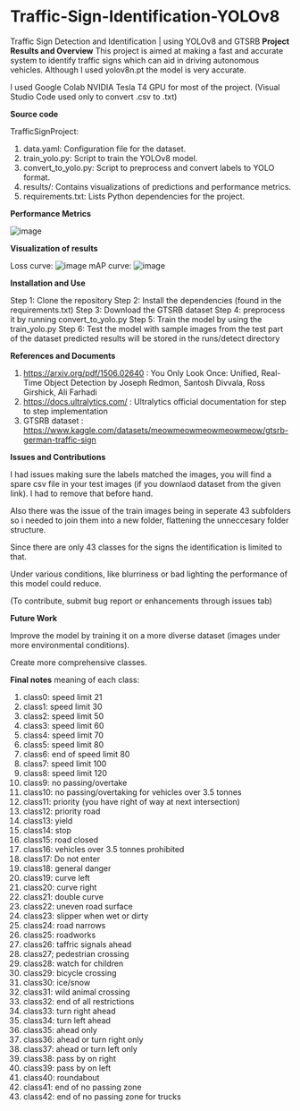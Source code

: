 # Traffic-Sign-Identification-YOLOv8
Traffic Sign Detection and Identification | using YOLOv8 and GTSRB
**Project Results and Overview**
This project is aimed at making a fast and accurate system to identify traffic signs which can aid in driving autonomous vehicles. 
Although I used yolov8n.pt the model is very accurate.

I used Google Colab NVIDIA Tesla T4 GPU for most of the project. (Visual Studio Code used only to convert .csv to .txt)

**Source code**

TrafficSignProject:
1) data.yaml: Configuration file for the dataset.
2) train_yolo.py: Script to train the YOLOv8 model.
3) convert_to_yolo.py: Script to preprocess and convert labels to YOLO format.
4) results/: Contains visualizations of predictions and performance metrics.
5) requirements.txt: Lists Python dependencies for the project.
   
**Performance Metrics**

![image](https://github.com/user-attachments/assets/63da220e-e539-4cfd-9e6a-3dfc280d92b2)

   
**Visualization of results**

Loss curve:
![image](https://github.com/user-attachments/assets/06d96ae1-f4e8-4eb8-97e5-231ecc7b9eec)
mAP curve:
![image](https://github.com/user-attachments/assets/03631435-3498-4db3-afeb-ae23b029ad1e)

**Installation and Use**

Step 1: Clone the repository
Step 2: Install the dependencies (found in the requirements.txt)
Step 3: Download the GTSRB dataset
Step 4: preprocess it by running convert_to_yolo.py
Step 5: Train the model by using the train_yolo.py
Step 6: Test the model with sample images from the test part of the dataset
predicted results will be stored in the runs/detect directory

**References and Documents**

1) https://arxiv.org/pdf/1506.02640 : You Only Look Once: Unified, Real-Time Object Detection by Joseph Redmon, Santosh Divvala, Ross Girshick, Ali Farhadi
2) https://docs.ultralytics.com/ : Ultralytics official documentation for step to step implementation
3) GTSRB dataset : https://www.kaggle.com/datasets/meowmeowmeowmeowmeow/gtsrb-german-traffic-sign
   
**Issues and Contributions**

I had issues making sure the labels matched the images, you will find a spare csv file in your test images (if you downlaod dataset from the given link). I had to remove that before hand. 

Also there was the issue of the train images being in seperate 43 subfolders so i needed to join them into a new folder, flattening the unneccesary folder structure.

Since there are only 43 classes for the signs the identification is limited to that.

Under various conditions, like blurriness or bad lighting the performance of this model could reduce.

(To contribute, submit bug report or enhancements through issues tab)

**Future Work**

Improve the model by training it on a more diverse dataset (images under more environmental conditions).

Create more comprehensive classes.






**Final notes**
meaning of each class:
1) class0: speed limit 21
2) class1: speed limit 30
3) class2: speed limit 50
4) class3: speed limit 60
5) class4: speed limit 70
6) class5: speed limit 80
7) class6: end of speed limit 80
8) class7: speed limit 100
9) class8: speed limit 120
10) class9: no passing/overtake
11) class10: no passing/overtaking for vehicles over 3.5 tonnes
12) class11: priority (you have right of way at next intersection)
13) class12: priority road
14) class13: yield
15) class14: stop
16) class15: road closed
17) class16: vehicles over 3.5 tonnes prohibited
18) class17: Do not enter
19) class18: general danger
20) class19: curve left
21) class20: curve right
22) class21: double curve
23) class22: uneven road surface
24) class23: slipper when wet or dirty
25) class24: road narrows
26) class25: roadworks
27) class26: taffric signals ahead
28) class27; pedestrian crossing
29) class28: watch for children 
30) class29: bicycle crossing
31) class30: ice/snow
32) class31: wild animal crossing
33) class32: end of all restrictions
34) class33: turn right ahead
35) class34: turn left ahead
36) class35: ahead only
37) class36: ahead or turn right only
38) class37: ahead or turn left only
39) class38: pass by on right
40) class39: pass by on left
41) class40: roundabout
42) class41: end of no passing zone
43) class42: end of no passing zone for trucks



